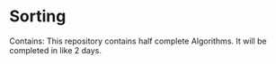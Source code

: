 # Sorting
Contains:
This repository contains half complete Algorithms.
It will be completed in like 2 days.
